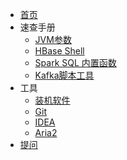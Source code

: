<!--
 * @Github       : https://github.com/superzhc/BigData-A-Question
 * @Author       : SUPERZHC
 * @CreateDate   : 2020-08-18 08:46:10
 * @LastEditTime : 2021-02-05 11:29:21
 * @Copyright 2020 SUPERZHC
-->
- [首页](/)
- 速查手册
  - [JVM参数](JVM/JVM参数.md)
  <!-- - [HiveQL](Hive/HiveQL/HiveQL.md) -->
  <!-- - [Hive内置函数](Hive/Hive内置函数.md) -->
  - [HBase Shell](HBase/HBase_Shell命令.md)
  - [Spark SQL 内置函数](Spark/SparkSQL/函数.md)
  - [Kafka脚本工具](Kafka/Kafka工具使用.md)
- 工具
  - [装机软件](工具/装机软件.md)
  - [Git](工具/Git/README.md)
  - [IDEA](工具/idea/IDEA.md)
  - [Aria2](工具/Aria2.md)
- [提问](https://github.com/superzhc/BigData-A-Question/issues/new)